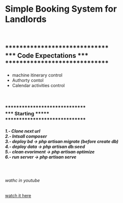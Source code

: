 <h1>Simple Booking System for Landlords</h1>
<br>
<h2>*****************************<br>
    ***   Code Expectations   ***<br>
    *****************************</h2>
   <ul>
        <li>machine itinerary control </li>
        <li>Authorty contol</li>
        <li>Calendar activities control</li>
   </ul>
<br>
<h3>*****************************<br>
    ***       Starting      *****<br>
    *****************************</h3>
<h5>1.- Clone next url <br>
2.- Intsall composer <br>
3.- deploy bd -> php artisan migrate (before create db)<br>
4.- deploy data -> php artisan db:seed  <br>
5.- clean evoriment -> php artisan  optimize <br>
6.- run server -> php artisan serve </h5>
<br>
<h6>wathc in youtube</h6>
<a href="https://www.youtube.com/watch?v=7jFUaa9OTOI">watch it here</a>
